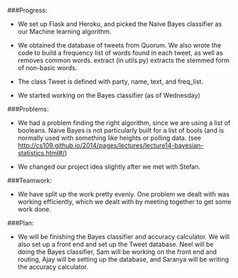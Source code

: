 ###Progress:

* We set up Flask and Heroku, and picked the Naive Bayes classifier as our Machine learning algorithm. 

* We obtained the database of tweets from Quorum. We also wrote the code to build a frequency list of words found in each tweet, as well as removes common words. extract (in utils.py) extracts the stemmed form of non-basic words. 

* The class Tweet is defined with party, name, text, and freq_list. 

* We started working on the Bayes classifier (as of Wednesday) 

###Problems:

* We had a problem finding the right algorithm, since we are using a list of booleans. Naive Bayes is not particularly built for a list of bools (and is normally used with something like heights or polling data. (see http://cs109.github.io/2014/pages/lectures/lecture14-bayesian-statistics.html#/) 

* We changed our project idea slightly after we met with Stefan. 

###Teamwork:

* We have split up the work pretty evenly. One problem we dealt with was working efficiently, which we dealt with by meeting together to get some work done. 

###Plan:
    
* We will be finishing the Bayes classifier and accuracy calculator. We will also set up a front end and set up the Tweet database. Neel will be doing the Bayes classifier, Sam will be working on the front end and routing, Ajay will be setting up the database, and Saranya will be writing the accuracy calculator. 
